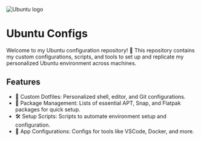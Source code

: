 ![Ubuntu logo](https://upload.wikimedia.org/wikipedia/commons/a/ab/Logo-ubuntu_cof-orange-hex.svg)

# Ubuntu Configs


Welcome to my Ubuntu configuration repository! 🎉 This repository contains my custom configurations, scripts, and tools to set up and replicate my personalized Ubuntu environment across machines.

## Features
- 🌟 Custom Dotfiles: Personalized shell, editor, and Git configurations.
- 🧩 Package Management: Lists of essential APT, Snap, and Flatpak packages for quick setup.
- 🛠️ Setup Scripts: Scripts to automate environment setup and configuration.
- 📂 App Configurations: Configs for tools like VSCode, Docker, and more.
